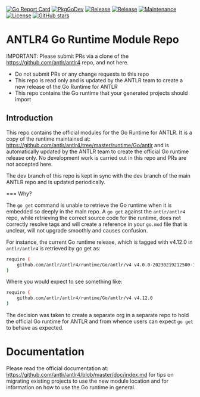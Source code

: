 [![Go Report Card](https://goreportcard.com/badge/github.com/antlr4-go/antlr?style=flat-square)](https://goreportcard.com/report/github.com/antlr4-go/antlr)
[![PkgGoDev](https://pkg.go.dev/badge/github.com/github.com/antlr4-go/antlr)](https://pkg.go.dev/github.com/antlr4-go/antlr)
[![Release](https://img.shields.io/github/v/release/antlr4-go/antlr?sort=semver&style=flat-square)](https://github.com/antlr4-go/antlr/releases/latest)
[![Release](https://img.shields.io/github/go-mod/go-version/antlr4-go/antlr?style=flat-square)](https://github.com/antlr4-go/antlr/releases/latest)
[![Maintenance](https://img.shields.io/badge/Maintained%3F-yes-green.svg?style=flat-square)](https://github.com/antlr4-go/antlr/commit-activity)
[![License](https://img.shields.io/badge/License-BSD_3--Clause-blue.svg)](https://opensource.org/licenses/BSD-3-Clause)
[![GitHub stars](https://img.shields.io/github/stars/antlr4-go/antlr?style=flat-square&label=Star&maxAge=2592000)](https://GitHub.com/Naereen/StrapDown.js/stargazers/)
# ANTLR4 Go Runtime Module Repo

IMPORTANT: Please submit PRs via a clone of the https://github.com/antlr/antlr4 repo, and not here.

  - Do not submit PRs or any change requests to this repo
  - This repo is read only and is updated by the ANTLR team to create a new release of the Go Runtime for ANTLR
  - This repo contains the Go runtime that your generated projects should import

## Introduction

This repo contains the official modules for the Go Runtime for ANTLR. It is a copy of the runtime maintained
at: https://github.com/antlr/antlr4/tree/master/runtime/Go/antlr and is automatically updated by the ANTLR team to create
the official Go runtime release only. No development work is carried out in this repo and PRs are not accepted here.

The dev branch of this repo is kept in sync with the dev branch of the main ANTLR repo and is updated periodically.

=== Why?

The `go get` command is unable to retrieve the Go runtime when it is embedded so
deeply in the main repo. A `go get` against the `antlr/antlr4` repo, while retrieving the correct source code for the runtime,
does not correctly resolve tags and will create a reference in your `go.mod` file that is unclear, will not upgrade smoothly and
causes confusion.

For instance, the current Go runtime release, which is tagged with v4.12.0 in `antlr/antlr4` is retrieved by go get as:

```sh
require (
	github.com/antlr/antlr4/runtime/Go/antlr/v4 v4.0.0-20230219212500-1f9a474cc2dc
)
```

Where you would expect to see something like:

```sh
require (
    github.com/antlr/antlr4/runtime/Go/antlr/v4 v4.12.0
)
```

The decision was taken to create a separate org in a separate repo to hold the official Go runtime for ANTLR and
from whence users can expect `go get` to behave as expected.


# Documentation
Please read the official documentation at: https://github.com/antlr/antlr4/blob/master/doc/index.md for tips on
migrating existing projects to use the new module location and for information on how to use the Go runtime in
general.
